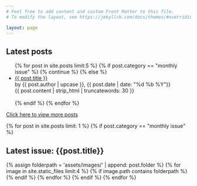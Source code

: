 ```yaml
---
# Feel free to add content and custom Front Matter to this file.
# To modify the layout, see https://jekyllrb.com/docs/themes/#overriding-theme-defaults

layout: page
---
```


<div class="flex-container">

  <div class="latest-posts">
    <h2>Latest posts</h2>
    <ul class="post-ul">
      {% for post in site.posts limit:5 %}
        {% if post.category == "monthly issue" %}
          {% continue %}
        {% else %}
          <li><a href="{{ post.url }}">{{ post.title }}</a>
          <br>by {{ post.author | upcase }}, {{ post.date | date: "%d %b %Y"}}
          <br>{{ post.content | strip_html | truncatewords: 30 }}</li>
          <br>
        {% endif %}
      {% endfor %}
    </ul>
    <a href="{{ site.url }}/article-posts/">Click here to view more posts</a>

  </div>

  <div class="latest-issue">
    <!-- <h2 class="monthly-issue">Latest issue: August & September Issue 2023</h2>
    <div style="position: relative; width: 100%; height: 0; padding-top: 141.4148%;
    padding-bottom: 0; box-shadow: 0 2px 8px 0 rgba(63,69,81,0.16); margin-top: 1.6em; margin-bottom: 0.9em; overflow: hidden;
    border-radius: 8px; will-change: transform;">
      <iframe loading="lazy" style="position: absolute; width: 100%; height: 100%; top: 0; left: 0; border: none; padding: 0;margin: 0;"
        src="https:&#x2F;&#x2F;www.canva.com&#x2F;design&#x2F;DAFvzj37a-g&#x2F;view?embed" allowfullscreen="allowfullscreen" allow="fullscreen">
      </iframe>
    </div>
    <a href="https:&#x2F;&#x2F;www.canva.com&#x2F;design&#x2F;DAFvzj37a-g&#x2F;view?utm_content=DAFvzj37a-g&amp;utm_campaign=designshare&amp;utm_medium=embeds&amp;utm_source=link" target="_blank" rel="noopener"></a>
  </div> -->

  {% for post in site.posts limit: 1 %}
    {% if post.category == "monthly issue" %}
      <h2 class="monthly-issue">Latest issue: {{post.title}}</h2>
      {% assign folderpath = 'assets/images/' | append: post.folder %}
      {% for image in site.static_files limit:4 %}
        {% if image.path contains folderpath %}
          <a href="{{post.url}}"><img class="issue-cover" src="{{ image.path }}" alt=""></a>
        {% endif %}
      {% endfor %}
    {% endif %}
  {% endfor %}
</div>
